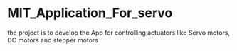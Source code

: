 # MIT_Application_For_servo
the project is to develop the App for controlling actuators like Servo motors, DC motors and stepper motors 
